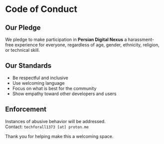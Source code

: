 # Code of Conduct

## Our Pledge
We pledge to make participation in **Persian Digital Nexus** a harassment-free experience for everyone, regardless of age, gender, ethnicity, religion, or technical skill.

## Our Standards
- Be respectful and inclusive
- Use welcoming language
- Focus on what is best for the community
- Show empathy toward other developers and users

## Enforcement
Instances of abusive behavior will be addressed.  
Contact: `techforall1373 [at] proton.me`

Thank you for helping make this a welcoming space.
